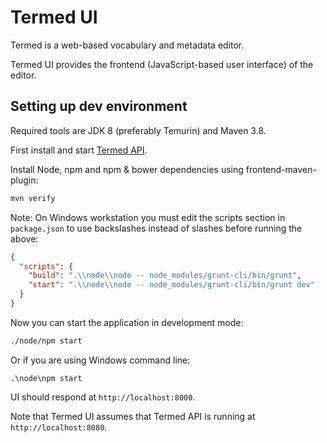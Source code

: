 # Termed UI

Termed is a web-based vocabulary and metadata editor. 

Termed UI provides the frontend (JavaScript-based user interface) of the editor.

## Setting up dev environment

Required tools are JDK 8 (preferably Temurin) and Maven 3.8.

First install and start [Termed API](https://github.com/THLfi/termed-api).

Install Node, npm and npm & bower dependencies using frontend-maven-plugin:

```bash
mvn verify
```

Note: On Windows workstation you must edit the scripts section in `package.json` to use backslashes instead of slashes before running the above:

```json
{
  "scripts": {
    "build": ".\\node\\node -- node_modules/grunt-cli/bin/grunt",
    "start": ".\\node\\node -- node_modules/grunt-cli/bin/grunt dev"
  }
}
```

Now you can start the application in development mode:

```bash
./node/npm start
```

Or if you are using Windows command line:

```
.\node\npm start
```

UI should respond at `http://localhost:8000`.

Note that Termed UI assumes that Termed API is running at `http://localhost:8080`.
